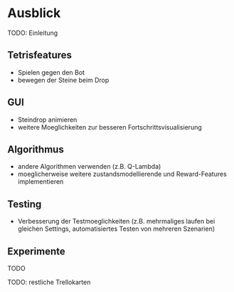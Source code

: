 # Ausblick

TODO: Einleitung

## Tetrisfeatures
- Spielen gegen den Bot
- bewegen der Steine beim Drop

## GUI
- Steindrop animieren
- weitere Moeglichkeiten zur besseren Fortschrittsvisualisierung

## Algorithmus
- andere Algorithmen verwenden (z.B. Q-Lambda)
- moeglicherweise weitere zustandsmodellierende und Reward-Features implementieren

## Testing
- Verbesserung der Testmoeglichkeiten (z.B. mehrmaliges laufen bei gleichen Settings, automatisiertes Testen von mehreren Szenarien)

## Experimente
TODO



TODO: restliche Trellokarten

